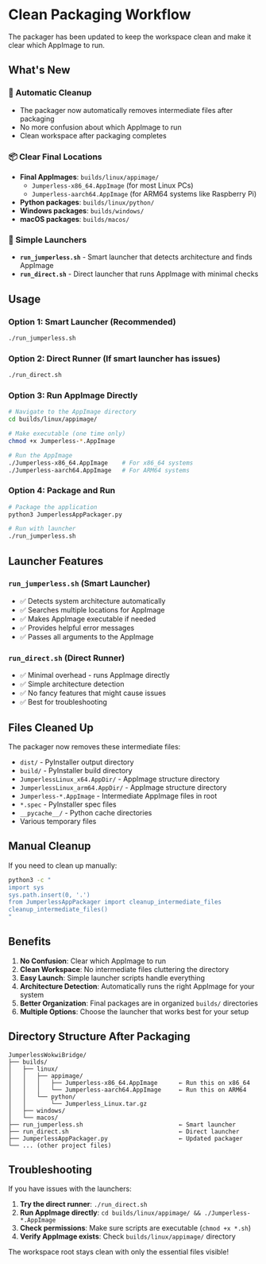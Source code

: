 # Clean Packaging Workflow

The packager has been updated to keep the workspace clean and make it clear which AppImage to run.

## What's New

### 🧹 Automatic Cleanup
- The packager now automatically removes intermediate files after packaging
- No more confusion about which AppImage to run
- Clean workspace after packaging completes

### 📦 Clear Final Locations
- **Final AppImages**: `builds/linux/appimage/`
  - `Jumperless-x86_64.AppImage` (for most Linux PCs)
  - `Jumperless-aarch64.AppImage` (for ARM64 systems like Raspberry Pi)
- **Python packages**: `builds/linux/python/`
- **Windows packages**: `builds/windows/`
- **macOS packages**: `builds/macos/`

### 🚀 Simple Launchers
- **`run_jumperless.sh`** - Smart launcher that detects architecture and finds AppImage
- **`run_direct.sh`** - Direct launcher that runs AppImage with minimal checks

## Usage

### Option 1: Smart Launcher (Recommended)
```bash
./run_jumperless.sh
```

### Option 2: Direct Runner (If smart launcher has issues)
```bash
./run_direct.sh
```

### Option 3: Run AppImage Directly
```bash
# Navigate to the AppImage directory
cd builds/linux/appimage/

# Make executable (one time only)
chmod +x Jumperless-*.AppImage

# Run the AppImage
./Jumperless-x86_64.AppImage    # For x86_64 systems
./Jumperless-aarch64.AppImage   # For ARM64 systems
```

### Option 4: Package and Run
```bash
# Package the application
python3 JumperlessAppPackager.py

# Run with launcher
./run_jumperless.sh
```

## Launcher Features

### `run_jumperless.sh` (Smart Launcher)
- ✅ Detects system architecture automatically
- ✅ Searches multiple locations for AppImage
- ✅ Makes AppImage executable if needed
- ✅ Provides helpful error messages
- ✅ Passes all arguments to the AppImage

### `run_direct.sh` (Direct Runner)
- ✅ Minimal overhead - runs AppImage directly
- ✅ Simple architecture detection
- ✅ No fancy features that might cause issues
- ✅ Best for troubleshooting

## Files Cleaned Up

The packager now removes these intermediate files:
- `dist/` - PyInstaller output directory
- `build/` - PyInstaller build directory  
- `JumperlessLinux_x64.AppDir/` - AppImage structure directory
- `JumperlessLinux_arm64.AppDir/` - AppImage structure directory
- `Jumperless-*.AppImage` - Intermediate AppImage files in root
- `*.spec` - PyInstaller spec files
- `__pycache__/` - Python cache directories
- Various temporary files

## Manual Cleanup

If you need to clean up manually:
```bash
python3 -c "
import sys
sys.path.insert(0, '.')
from JumperlessAppPackager import cleanup_intermediate_files
cleanup_intermediate_files()
"
```

## Benefits

1. **No Confusion**: Clear which AppImage to run
2. **Clean Workspace**: No intermediate files cluttering the directory
3. **Easy Launch**: Simple launcher scripts handle everything
4. **Architecture Detection**: Automatically runs the right AppImage for your system
5. **Better Organization**: Final packages are in organized `builds/` directories
6. **Multiple Options**: Choose the launcher that works best for your setup

## Directory Structure After Packaging

```
JumperlessWokwiBridge/
├── builds/
│   ├── linux/
│   │   ├── appimage/
│   │   │   ├── Jumperless-x86_64.AppImage      ← Run this on x86_64
│   │   │   └── Jumperless-aarch64.AppImage     ← Run this on ARM64
│   │   └── python/
│   │       └── Jumperless_Linux.tar.gz
│   ├── windows/
│   └── macos/
├── run_jumperless.sh                           ← Smart launcher
├── run_direct.sh                               ← Direct launcher
├── JumperlessAppPackager.py                    ← Updated packager
└── ... (other project files)
```

## Troubleshooting

If you have issues with the launchers:

1. **Try the direct runner**: `./run_direct.sh`
2. **Run AppImage directly**: `cd builds/linux/appimage/ && ./Jumperless-*.AppImage`
3. **Check permissions**: Make sure scripts are executable (`chmod +x *.sh`)
4. **Verify AppImage exists**: Check `builds/linux/appimage/` directory

The workspace root stays clean with only the essential files visible! 